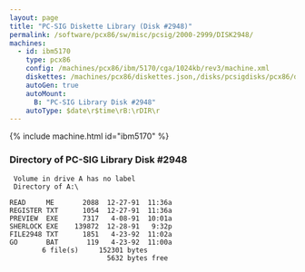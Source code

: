 ```yaml
---
layout: page
title: "PC-SIG Diskette Library (Disk #2948)"
permalink: /software/pcx86/sw/misc/pcsig/2000-2999/DISK2948/
machines:
  - id: ibm5170
    type: pcx86
    config: /machines/pcx86/ibm/5170/cga/1024kb/rev3/machine.xml
    diskettes: /machines/pcx86/diskettes.json,/disks/pcsigdisks/pcx86/diskettes.json
    autoGen: true
    autoMount:
      B: "PC-SIG Library Disk #2948"
    autoType: $date\r$time\rB:\rDIR\r
---
```


{% include machine.html id="ibm5170" %}

### Directory of PC-SIG Library Disk #2948

     Volume in drive A has no label
     Directory of A:\

    READ     ME       2088  12-27-91  11:36a
    REGISTER TXT      1054  12-27-91  11:36a
    PREVIEW  EXE      7317   4-08-91  10:01a
    SHERLOCK EXE    139872  12-28-91   9:32p
    FILE2948 TXT      1851   4-23-92  11:02a
    GO       BAT       119   4-23-92  11:00a
            6 file(s)     152301 bytes
                            5632 bytes free
